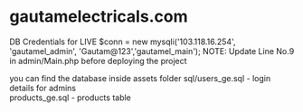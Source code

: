 # gautamelectricals.com

DB Credentials for LIVE
$conn = new mysqli('103.118.16.254', 'gautamel_admin', 'Gautam@123','gautamel_main');
NOTE: Update Line No.9 in admin/Main.php before deploying the project

you can find the database inside assets folder 
sql/users_ge.sql - login details for admins  
products_ge.sql - products table

